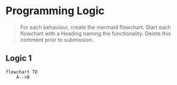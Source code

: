 # Programming Logic

> For each behaviour, create the mermaid flowchart. Start each flowchart with a Heading naming the functionality. Delete this comment prior to submission.

## Logic 1

```mermaid
flowchart TD
    A-->B

```